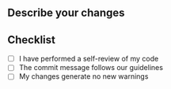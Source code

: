 ## Describe your changes

## Checklist
- [ ] I have performed a self-review of my code
- [ ] The commit message follows our guidelines
- [ ] My changes generate no new warnings
